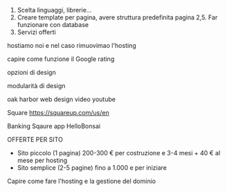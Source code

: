 1. Scelta linguaggi, librerie...
2. Creare template per pagina, avere struttura predefinita pagina
2,5. Far funzionare con database
3. Servizi offerti



hostiamo noi e nel caso rimuovimao l'hosting

capire come funzione il Google rating

opzioni di design

modularità di design

oak harbor web design video youtube

Square <https://squareup.com/us/en>

Banking
Sqaure app
HelloBonsai

OFFERTE PER SITO
- Sito piccolo (1 pagina) 200-300 € per costruzione e 3-4 mesi + 40 € al mese per hosting
- Sito semplice (2-5 pagine) fino a 1.000 e per iniziare

Capire come fare l'hosting e la gestione del dominio